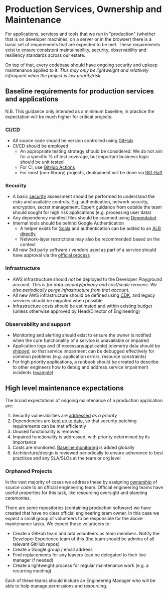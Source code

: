 # Production Services, Ownership and Maintenance

For applications, services and tools that we run in "production" (whether that is on developer machines, on a server or in the browser) there is a basic set of requirements that are expected to be met. These requirements exist to ensure consistent maintainability, security, observability and resiliency standards across our estate. 

On top of that, every codebase should have ongoing security and upkeep maintenance applied to it. *This may only be lightweight and relatively infrequent when the project is low priority/risk.*

## Baseline requirements for production services and applications

N.B. This guidance only intended as a minimum baseline; in practice the expectation will be much higher for critical projects.

### CI/CD
- All source code should be version controlled using [GitHub](./github.md)
- CI/CD should be employed
    - An appropriate testing strategy should be considered. We do not aim for a specific % of test coverage, but important business logic should be unit tested
    - For CI, use [GitHub Actions](./github-actions.md)
    - For most (non-library) projects, deployment will be done via [Riff-Raff](https://riffraff.gutools.co.uk/)

### Security
- A basic [security](./security.md) assessment should be performed to understand the risks and available controls. E.g. 
authentication, network security, encryption, secret management. Expert guidance from outside the team should sought for high risk applications (e.g. processing user data)
- Any dependency manifest files should be scanned using [Dependabot](https://docs.github.com/en/code-security/dependabot/dependabot-alerts)
- Internal tools should be behind Google Authentication 
    - A helper exists for [Scala](https://github.com/guardian/play-googleauth) and authentication can be added to an [ALB directly](https://docs.aws.amazon.com/elasticloadbalancing/latest/application/listener-authenticate-users.html)
    - Network-layer restrictions may also be recommended based on the context
- All new 3rd party software / vendors used as part of a service should have approval via the [official process](https://spike.gnmremote.com/content/178/requesting-software-for-your-gnm)

### Infrastructure
- AWS infrastructure should *not* be deployed to the Developer Playground account. *This is for data security/privacy and cost/scale reasons. We also periodically purge infrastructure from that account.*
- All new AWS infrastructure should be defined using [CDK](https://github.com/guardian/cdk), and legacy services should be migrated when possible
- Infrastructure costs should be estimated and within existing budget (unless otherwise approved by Head/Director of Engineering)

### Observability and support
- Monitoring and alerting should exist to ensure the owner is notified when the core functionality of a service is unavailable or impaired
- Application logs and (if necessary/applicable) telemetry data should be [shipped](https://github.com/guardian/deploy-tools-platform/tree/main/elk), so that service impairment can be debugged effectively for common problems (e.g. application errors, resource constraints)
- For high priority applications, a runbook should be created to describe to other engineers how to debug and address service impairment incidents ([example](https://docs.google.com/document/d/1Mz0cp0Ktq1IaOoVd-kqWF_VK25g9E6QQXiiXCTqbXno/edit#heading=h.y64rwxfd5dwk))

## High level maintenance expectations

The broad expectations of ongoing maintenance of a production application are:
1. Security vulnerabilities are [addressed](/security.md#vulnerability-management) *as a priority*
1. Dependencies are [kept up to date](https://github.com/guardian/security-recommendations/blob/main/recommendations/vulnerability-management.md#vulnerabilities-via-3rd-party-libraries), so that security patching requirements can be met efficiently
1. Unused functionality is removed
1. Impaired functionality is addressed, with priority determined by its importance
1. Costs are monitored. [Baseline monitoring](https://github.com/guardian/aws-cost-management) is added globally
1. Architecture/design is reviewed periodically to ensure adherence to best practices and any SLA/SLOs at the team or org level

### Orphaned Projects
In the vast majority of cases we address these by assigning [ownership](./github.md#collaborators-and-codeowners) of source code to an official engineering team. Official engineering teams have useful properties for this task, like resourcing oversight and planning ceremonies.

There are some repositories (containing production software) we have created that have no clear official engineering team owner. In this case we expect a small group of volunteers to be responsible for the above maintenance tasks. We expect these volunteers to:
- Create a GitHub team and add volunteers as team members. Notify the Developer Experience team of this (the team should be admins of all relevant GitHub repos)
- Create a Google group / email address
- Find replacements for any leavers (can be delegated to their line manager if needed)
- Create a lightweight process for regular maintenance work (e.g. a recurring meeting)

Each of these teams should include an Engineering Manager who will be able to help manage permissions and resourcing.
